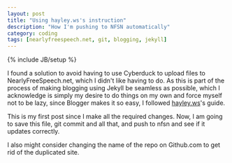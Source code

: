 ```yaml
---
layout: post
title: "Using hayley.ws's instruction"
description: "How I'm pushing to NFSN automatically"
category: coding
tags: [nearlyfreespeech.net, git, blogging, jekyll]
---
```

{% include JB/setup %}

I found a solution to avoid having to use Cyberduck to upload files to
NearlyFreeSpeech.net, which I didn't like having to do. As this is part
of the process of making blogging using Jekyll be seamless as possible,
which I acknowledge is simply my desire to do things on my own and force
myself not to be lazy, since Blogger makes it so easy, I followed
[hayley.ws](http://hayley.ws/2010/12/04/getting-jekyll-running.html)'s guide.

This is my first post since I make all the required changes. Now, I am going
to save this file, git commit and all that, and push to nfsn and see 
if it updates correctly.

I also might consider changing the name of the repo on Github.com to get
rid of the duplicated site.